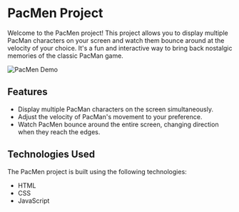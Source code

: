 # PacMen Project

Welcome to the PacMen project! This project allows you to display multiple PacMan characters on your screen and watch them bounce around at the velocity of your choice. It's a fun and interactive way to bring back nostalgic memories of the classic PacMan game.

![PacMen Demo](https://i.imgur.com/tDwUv21.png)

## Features

- Display multiple PacMan characters on the screen simultaneously.
- Adjust the velocity of PacMan's movement to your preference.
- Watch PacMen bounce around the entire screen, changing direction when they reach the edges.

## Technologies Used

The PacMen project is built using the following technologies:

- HTML
- CSS
- JavaScript
